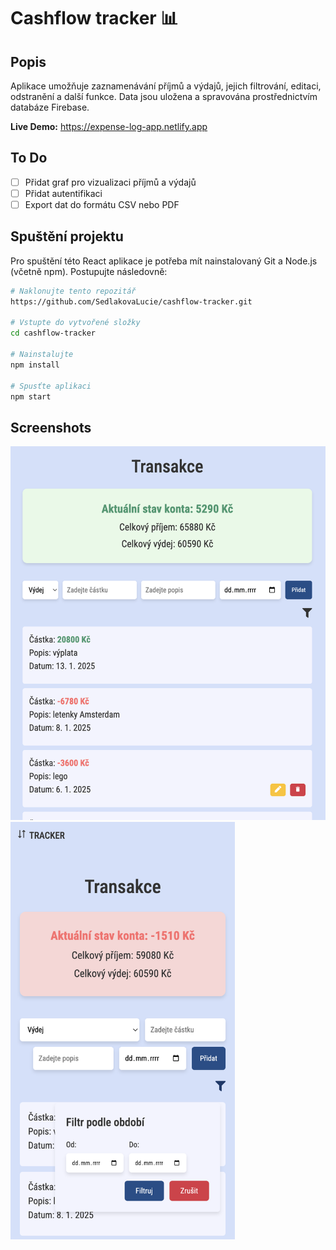 # Cashflow tracker 📊
## Popis
Aplikace umožňuje zaznamenávání příjmů a výdajů, jejich filtrování, editaci, odstranění a další funkce. Data jsou uložena a spravována prostřednictvím databáze Firebase. 

**Live Demo:** 
https://expense-log-app.netlify.app

## To Do
- [ ] Přidat graf pro vizualizaci příjmů a výdajů
- [ ] Přidat autentifikaci
- [ ] Export dat do formátu CSV nebo PDF

## Spuštění projektu
Pro spuštění této React aplikace je potřeba mít nainstalovaný Git a Node.js (včetně npm). Postupujte následovně:
```bash
# Naklonujte tento repozitář
https://github.com/SedlakovaLucie/cashflow-tracker.git

# Vstupte do vytvořené složky
cd cashflow-tracker

# Nainstalujte
npm install

# Spusťte aplikaci
npm start
```
## Screenshots
<img width="1304" alt="desktop" src="./screenshots/desktop.png">
<img width="359" alt="mobile" src="./screenshots/mobile.png">

